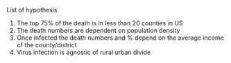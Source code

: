 List of hypothesis

1. The top 75% of the death is in less than 20 counties in US
2. The death numbers are dependent on population density
3. Once infected the death numbers and %  depend on the average income of the county/district
4. Virus infection is agnostic of rural urban divide
